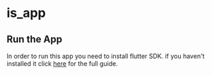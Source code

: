 # is_app

## Run the App

In order to run this app you need to install flutter SDK.
if you haven't installed it click [here](https://flutter.dev/docs/get-started/install) for the full guide.
